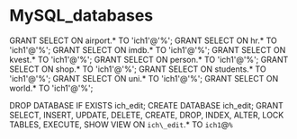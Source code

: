 # MySQL_databases



GRANT SELECT ON airport.* TO 'ich1'@'%';
GRANT SELECT ON hr.* TO 'ich1'@'%';
GRANT SELECT ON imdb.* TO 'ich1'@'%';
GRANT SELECT ON kvest.* TO 'ich1'@'%';
GRANT SELECT ON person.* TO 'ich1'@'%';
GRANT SELECT ON shop.* TO 'ich1'@'%';
GRANT SELECT ON students.* TO 'ich1'@'%';
GRANT SELECT ON uni.* TO 'ich1'@'%';
GRANT SELECT ON world.* TO 'ich1'@'%';


DROP DATABASE IF EXISTS ich_edit;
CREATE DATABASE ich_edit;
GRANT SELECT, INSERT, UPDATE, DELETE, CREATE, DROP, INDEX, ALTER, LOCK TABLES, EXECUTE, SHOW VIEW ON `ich\_edit`.* TO `ich1`@`%` 
